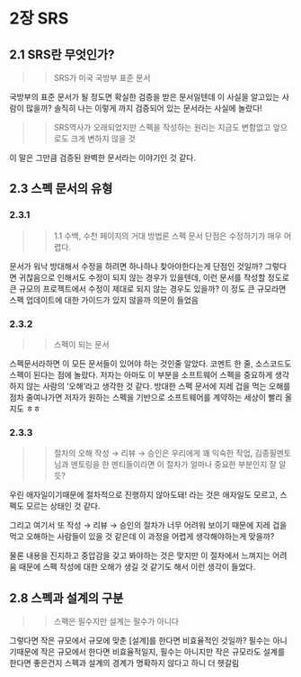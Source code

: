 # 2장 SRS
## 2.1 SRS란 무엇인가?
>> SRS가 미국 국방부 표준 문서

국방부의 표준 문서가 될 정도면 확실한 검증을 받은 문서일텐데
이 사실을 알고있는 사람이 많을까? 솔직히 나는 이렇게 까지 검증되어 있는 문서라는 사실에 놀랐다!

>> SRS역사가 오래되었지만 스펙을 작성하는 원리는 지금도 변함없고 앞으로도 크게 변하지 않을 것

이 말은 그만큼 검증된 완벽한 문서라는 이야기인 것 같다.

## 2.3 스펙 문서의 유형
### 2.3.1
>> 1.1 수백, 수천 페이지의 거대 방법론 스펙 문서 단점은 수정하기가 매우 어렵다.

문서가 워낙 방대해서 수정을 하려면 하나하나 찾아야한다는게 단점인 것일까?
그렇다면 귀찮음으로 인해서도 수정이 되지 않는 경우가 있을텐데,
이런 문서를 작성할 정도로 큰 규모의 프로젝트에서 수정이 제대로 되지 않는 경우도 있을까? 
이 정도 큰 규모라면 스펙 업데이트에 대한 가이드가 있지 않을까 의문이 들었음

### 2.3.2
>> 스펙이 되는 문서

스펙문서라하면 이 모든 문서들이 있어야 하는 것인줄 알았다. 코멘트 한 줄, 소스코드도 스펙이 된다는 점에 놀랐다.
저자는 아마도 이 부분을 소프트웨어 스펙을 중요하게 생각하지 않는 사람의 ‘오해’라고 생각한 것 같다.
방대한 스펙 문서에 지레 겁을 먹는 오해를 점차 줄여나가면 저자가 원하는 스펙을 기반으로 소프트웨어를 계약하는 세상이 빨리 올지도 ㅎㅎ

### 2.3.3
>> 절차의 오해
작성 → 리뷰 → 승인은 우리에게 꽤 익숙한 작업, 김종필멘토님과 멘토링을 한 멘티들이라면
이 절차가 얼마나 중요한 부분인지 잘 알듯?

우린 애자일이기때문에 절차적으로 진행하지 않아도돼! 라는 것은 애자일도 모르고, 스펙도 모르는 상태인 것 같다.

그리고 여기서 또 작성 → 리뷰 → 승인의 절차가 너무 어려워 보이기 때문에 지레 겁을 먹고
오해하는 사람들이 있을 것 같은데 이 과정을 어렵게 생각해야하는게 맞을까?

물론 내용을 진지하고 중압감을 갖고 봐야하는 것은 맞지만 이 절차에서 느껴지는 어려움 때문에
스펙 작성에 대한 오해가 생길 것 같기도 해서 이런 생각이 들었다.

## 2.8 스펙과 설계의 구분
>> 스펙은 필수지만 설계는 필수가 아니다

그렇다면 작은 규모에서 규모에 맞춘 [설계]를 한다면 비효율적인 것일까?
필수는 아니기때문에 작은 규모에서 한다면 비효율적일지,
필수는 아니지만 작은 규모라도 설계를 한다면 좋은건지
스펙과 설계의 경계가 명확하지 않다고 하니 더 헷갈림